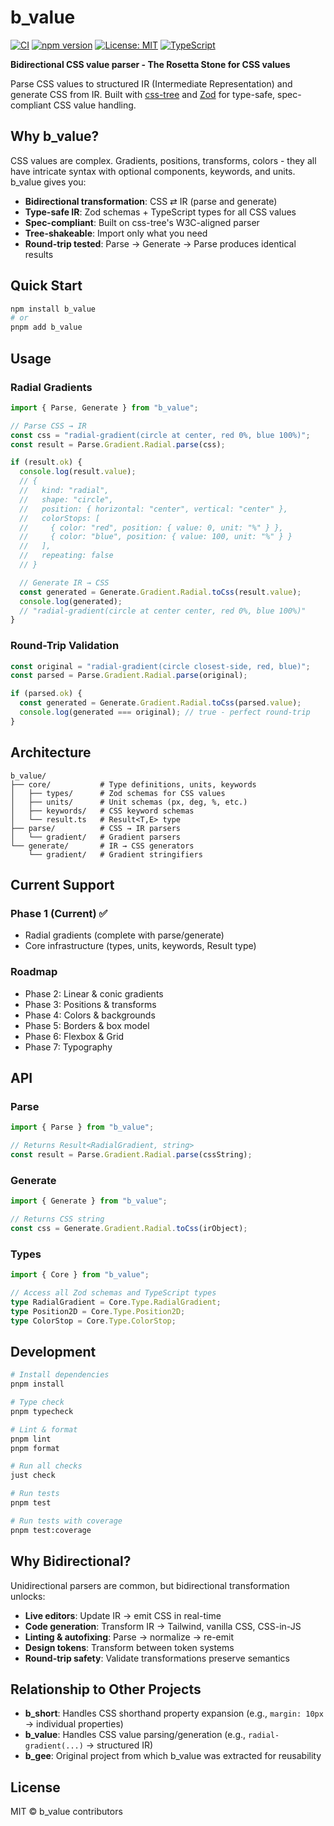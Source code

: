 # b_value

[![CI](https://github.com/alphabio/b_value/workflows/CI/badge.svg)](https://github.com/alphabio/b_value/actions)
[![npm version](https://badge.fury.io/js/b_value.svg)](https://badge.fury.io/js/b_value)
[![License: MIT](https://img.shields.io/badge/License-MIT-yellow.svg)](https://opensource.org/licenses/MIT)
[![TypeScript](https://img.shields.io/badge/TypeScript-Ready-blue.svg)](https://www.typescriptlang.org/)

**Bidirectional CSS value parser - The Rosetta Stone for CSS values**

Parse CSS values to structured IR (Intermediate Representation) and generate CSS from IR. Built with [css-tree](https://github.com/csstree/csstree) and [Zod](https://github.com/colinhacks/zod) for type-safe, spec-compliant CSS value handling.

## Why b_value?

CSS values are complex. Gradients, positions, transforms, colors - they all have intricate syntax with optional components, keywords, and units. b_value gives you:

- **Bidirectional transformation**: CSS ⇄ IR (parse and generate)
- **Type-safe IR**: Zod schemas + TypeScript types for all CSS values
- **Spec-compliant**: Built on css-tree's W3C-aligned parser
- **Tree-shakeable**: Import only what you need
- **Round-trip tested**: Parse → Generate → Parse produces identical results

## Quick Start

```bash
npm install b_value
# or
pnpm add b_value
```

## Usage

### Radial Gradients

```typescript
import { Parse, Generate } from "b_value";

// Parse CSS → IR
const css = "radial-gradient(circle at center, red 0%, blue 100%)";
const result = Parse.Gradient.Radial.parse(css);

if (result.ok) {
  console.log(result.value);
  // {
  //   kind: "radial",
  //   shape: "circle",
  //   position: { horizontal: "center", vertical: "center" },
  //   colorStops: [
  //     { color: "red", position: { value: 0, unit: "%" } },
  //     { color: "blue", position: { value: 100, unit: "%" } }
  //   ],
  //   repeating: false
  // }

  // Generate IR → CSS
  const generated = Generate.Gradient.Radial.toCss(result.value);
  console.log(generated);
  // "radial-gradient(circle at center center, red 0%, blue 100%)"
}
```

### Round-Trip Validation

```typescript
const original = "radial-gradient(circle closest-side, red, blue)";
const parsed = Parse.Gradient.Radial.parse(original);

if (parsed.ok) {
  const generated = Generate.Gradient.Radial.toCss(parsed.value);
  console.log(generated === original); // true - perfect round-trip
}
```

## Architecture

```
b_value/
├── core/           # Type definitions, units, keywords
│   ├── types/      # Zod schemas for CSS values
│   ├── units/      # Unit schemas (px, deg, %, etc.)
│   ├── keywords/   # CSS keyword schemas
│   └── result.ts   # Result<T,E> type
├── parse/          # CSS → IR parsers
│   └── gradient/   # Gradient parsers
└── generate/       # IR → CSS generators
    └── gradient/   # Gradient stringifiers
```

## Current Support

### Phase 1 (Current) ✅
- Radial gradients (complete with parse/generate)
- Core infrastructure (types, units, keywords, Result type)

### Roadmap
- Phase 2: Linear & conic gradients
- Phase 3: Positions & transforms
- Phase 4: Colors & backgrounds
- Phase 5: Borders & box model
- Phase 6: Flexbox & Grid
- Phase 7: Typography

## API

### Parse

```typescript
import { Parse } from "b_value";

// Returns Result<RadialGradient, string>
const result = Parse.Gradient.Radial.parse(cssString);
```

### Generate

```typescript
import { Generate } from "b_value";

// Returns CSS string
const css = Generate.Gradient.Radial.toCss(irObject);
```

### Types

```typescript
import { Core } from "b_value";

// Access all Zod schemas and TypeScript types
type RadialGradient = Core.Type.RadialGradient;
type Position2D = Core.Type.Position2D;
type ColorStop = Core.Type.ColorStop;
```

## Development

```bash
# Install dependencies
pnpm install

# Type check
pnpm typecheck

# Lint & format
pnpm lint
pnpm format

# Run all checks
just check

# Run tests
pnpm test

# Run tests with coverage
pnpm test:coverage
```

## Why Bidirectional?

Unidirectional parsers are common, but bidirectional transformation unlocks:

- **Live editors**: Update IR → emit CSS in real-time
- **Code generation**: Transform IR → Tailwind, vanilla CSS, CSS-in-JS
- **Linting & autofixing**: Parse → normalize → re-emit
- **Design tokens**: Transform between token systems
- **Round-trip safety**: Validate transformations preserve semantics

## Relationship to Other Projects

- **b_short**: Handles CSS shorthand property expansion (e.g., `margin: 10px` → individual properties)
- **b_value**: Handles CSS value parsing/generation (e.g., `radial-gradient(...)` → structured IR)
- **b_gee**: Original project from which b_value was extracted for reusability

## License

MIT © b_value contributors
